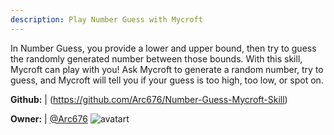 ```yaml
---
description: Play Number Guess with Mycroft
---
```

In Number Guess, you provide a lower and upper bound, then try to guess the randomly generated number between those bounds. With this skill, Mycroft can play with you! Ask Mycroft to generate a random number, try to guess, and Mycroft will tell you if your guess is too high, too low, or spot on.

**Github:** | (https://github.com/Arc676/Number-Guess-Mycroft-Skill)

**Owner:** | [@Arc676](https://github.com/Arc676) ![avatart](https://avatars3.githubusercontent.com/u/30745465?v=4)

